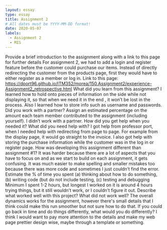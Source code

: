 ```yaml
---
layout: essay
type: essay
title: Assignment 2
# All dates must be YYYY-MM-DD format!
date: 2020-05-07
labels:
  - Assignment 2
  - MIS
---
```


Provide a brief introduction to the assignment along with a link to this page for further details
  For assignment 2, we had to add a login and register feature before the customer could purchase our items. Instead of directly redirecting the customer from the products page, first they would have to either register as a member or log in. 
  Link to this page: https://dport96.github.io/ITM352/morea/150.Assignment2/experience-Assignment2_retrospective.html
What did you learn from this assignment?
  I learned how to hold onto pieces of information on the side while not displaying it, so that when we need it in the end , it won’t be lost in the process. Also I learned how to store info such as username and passwords. 
Did you work with a partner? Assign an estimated percentage on the amount each team member contributed to the assignment (including yourself).
  I  didn’t work with a partner. 
How did you get help when you needed it? What did you need help with?
  I got help from professor port, when I needed help with redirecting from page to page. For example from the display page, it would go straight to the invoice. I also got help with storing the purchase information while the customer was in the log in or register page. 
How was developing this assignment different than assignment #1?
  It was harder because there are a lot of aspects that you have to focus on and as we start to build on each assignment, it gets confusing. It was much easier to make spelling and smaller mistakes too because there was more code and sometimes I just couldn’t find the error. 
Estimate the % of time you spent (a) thinking about how to do something, (b) writing code (but do not include testing, (c) testing and debugging
  Minimum I spent 1-2 hours, but longest I worked on it is around 4 hours trying things, but it still wouldn’t work, or I couldn’t figure it out.
Describe what worked well with this project? What did not work well?
  The overall dynamics works for the assignment, however there's small details that I think could make this run smoother but not sure how to do that. 
If you could go back in time and do things differently, what would you do differently?
  I think I would want to pay more attention to the details and make my web page prettier design wise, maybe through a template or something. 

